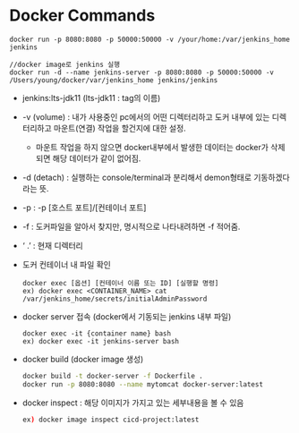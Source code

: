 # Docker Commands

```docker
docker run -p 8080:8080 -p 50000:50000 -v /your/home:/var/jenkins_home jenkins

//docker image로 jenkins 실행
docker run -d --name jenkins-server -p 8080:8080 -p 50000:50000 -v /Users/young/docker/var/jenkins_home jenkins/jenkins

```

* jenkins:lts-jdk11 (lts-jdk11 : tag의 이름)
* \-v (volume) : 내가 사용중인 pc에서의 어떤 디렉터리하고 도커 내부에 있는 디렉터리하고 마운트(연결) 작업을 할건지에 대한 설정.
  * 마운트 작업을 하지 않으면 docker내부에서 발생한 데이터는 docker가 삭제되면 해당 데이터가 같이 없어짐.
* \-d (detach) : 실행하는 console/terminal과 분리해서 demon형태로 기동하겠다라는 뜻.
* \-p : -p \[호스트 포트]/\[컨테이너 포트]
* \-f : 도커파일을 알아서 찾지만, 명시적으로 나타내려하면 -f 적어줌.
* ‘ .’ : 현재 디렉터리



*   도커 컨테이너 내 파일 확인

    ```docker
    docker exec [옵션] [컨테이너 이름 또는 ID] [실행할 명령]
    ex) docker exec <CONTAINER_NAME> cat /var/jenkins_home/secrets/initialAdminPassword
    ```



*   docker server 접속 (docker에서 기동되는 jenkins 내부 파일)

    ```docker
    docker exec -it {container name} bash
    ex) docker exec -it jenkins-server bash
    ```



*   docker build (docker image 생성)

    ```bash
    docker build -t docker-server -f Dockerfile .
    docker run -p 8080:8080 --name mytomcat docker-server:latest
    ```



*   docker inspect : 해당 이미지가 가지고 있는 세부내용을 볼 수 있음

    ```bash
    ex) docker image inspect cicd-project:latest
    ```
